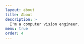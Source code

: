 ```yaml
---
layout: about
title: About
description: >
  I'm a computer vision engineer.
menu: true
order: 4
---
```


